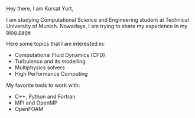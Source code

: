 
Hey there, I am Kursat Yurt,

I am studying Computational Science and Engineering student at Technical University of Munich. Nowadays, I am trying to share my experience in my [blog page](https://kursatyurt.github.io/)

Here some topics that I am interested in:

- Computational Fluid Dynamics (CFD)
- Turbulence and its modelling
- Multiphysics solvers
- High Performance Computing


My favorite tools to work with:

- C++, Python and Fortran
- MPI and OpenMP
- OpenFOAM
